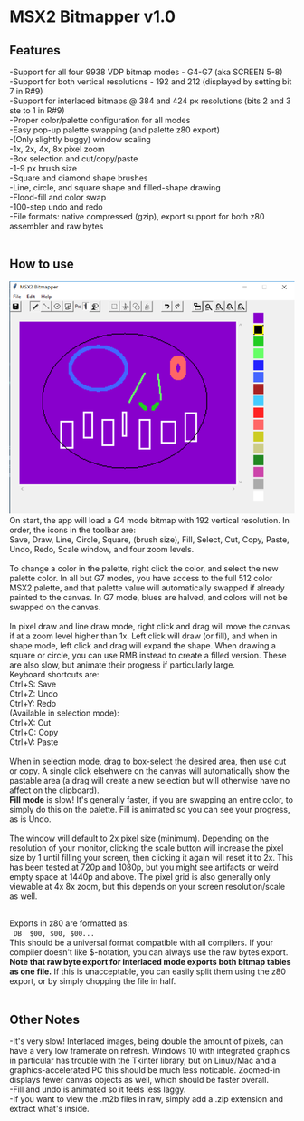 # MSX2 Bitmapper v1.0

## Features
-Support for all four 9938 VDP bitmap modes - G4-G7 (aka SCREEN 5-8)<br>
-Support for both vertical resolutions - 192 and 212 (displayed by setting bit 7 in R#9)<br>
-Support for interlaced bitmaps @ 384 and 424 px resolutions (bits 2 and 3 ste to 1 in R#9)<br>
-Proper color/palette configuration for all modes<br>
-Easy pop-up palette swapping (and palette z80 export)<br>
-(Only slightly buggy) window scaling<br>
-1x, 2x, 4x, 8x pixel zoom<br>
-Box selection and cut/copy/paste<br>
-1-9 px brush size<br>
-Square and diamond shape brushes<br>
-Line, circle, and square shape and filled-shape drawing<br>
-Flood-fill and color swap<br>
-100-step undo and redo<br>
-File formats: native compressed (gzip), export support for both z80 assembler and raw bytes
<br>
<br>
## How to use
![ss4](m2s8.png)<br>
On start, the app will load a G4 mode bitmap with 192 vertical resolution. In order, the icons in the toolbar are:<br>
Save, Draw, Line, Circle, Square, (brush size), Fill, Select, Cut, Copy, Paste, Undo, Redo, Scale window, and four zoom levels.<br><br>
To change a color in the palette, right click the color, and select the new palette color. In all but G7 modes, you have access to the full 512 color MSX2 palette, and that palette value will automatically swapped if already painted to the canvas. In G7 mode, blues are halved, and colors will not be swapped on the canvas.<br><br>
In pixel draw and line draw mode, right click and drag will move the canvas if at a zoom level higher than 1x. Left click will draw (or fill), and when in shape mode, left click and drag will expand the shape. When drawing a square or circle, you can use RMB instead to create a filled version. These are also slow, but animate their progress if particularly large.<br>
Keyboard shortcuts are:<br>
Ctrl+S: Save<br>
Ctrl+Z: Undo<br>
Ctrl+Y: Redo<br>
(Available in selection mode):<br>
Ctrl+X: Cut <br>
Ctrl+C: Copy <br>
Ctrl+V: Paste <br>
<br>
When in selection mode, drag to box-select the desired area, then use cut or copy. A single click elsehwere on the canvas will automatically show the pastable area (a drag will create a new selection but will otherwise have no affect on the clipboard).<br>
<b>Fill mode</b> is slow! It's generally faster, if you are swapping an entire color, to simply do this on the palette. Fill is animated so you can see your progress, as is Undo. 
<br>
<br>
The window will default to 2x pixel size (minimum). Depending on the resolution of your monitor, clicking the scale button will increase the pixel size by 1 until filling your screen, then clicking it again will reset it to 2x. This has been tested at 720p and 1080p, but you might see artifacts or weird empty space at 1440p and above. The pixel grid is also generally only viewable at 4x 8x zoom, but this depends on your screen resolution/scale as well.<br><br>

Exports in z80 are formatted as:<br>
` DB  $00, $00, $00...`<br>
This should be a universal format compatible with all compilers. If your compiler doesn't like $-notation, you can always use the raw bytes export. <br>
<b>Note that raw byte export for interlaced mode exports both bitmap tables as one file.</b> If this is unacceptable, you can easily split them using the z80 export, or by simply chopping the file in half.
<br><br>
## Other Notes
-It's very slow! Interlaced images, being double the amount of pixels, can have a very low framerate on refresh. Windows 10 with integrated graphics in particular has trouble with the Tkinter library, but on Linux/Mac and a graphics-accelerated PC this should be much less noticable. Zoomed-in displays fewer canvas objects as well, which should be faster overall.<br>
-Fill and undo is animated so it feels less laggy.<br>
-If you want to view the .m2b files in raw, simply add a .zip extension and extract what's inside.<br>
